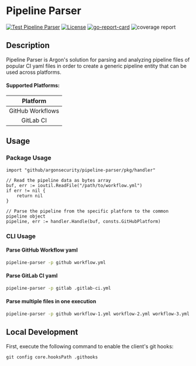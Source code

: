 # Pipeline Parser

[![Test Pipeline Parser](https://github.com/argonsecurity/pipeline-parser/actions/workflows/test.yml/badge.svg)](https://github.com/argonsecurity/pipeline-parser/actions/workflows/test.yml)
[![License](https://img.shields.io/badge/License-Apache%202.0-blue.svg?style=flat-square)](https://github.com/argonsecurity/pipeline-parser/blob/main/LICENSE)
[![go-report-card][go-report-card]](https://goreportcard.com/report/github.com/argonsecurity/pipeline-parser)
![coverage report](https://img.shields.io/codecov/c/github/argonsecurity/pipeline-parser?style=flat-square)

[go-report-card]: https://goreportcard.com/badge/github.com/argonsecurity/pipeline-parser?style=flat-square

## Description

Pipeline Parser is Argon's solution for parsing and analyzing pipeline files of popular CI yaml files in order to create a generic pipeline entity that can be used across platforms.

#### Supported Platforms:

| Platform
| :---:
| GitHub Workflows
| GitLab CI

## Usage

### Package Usage

```golang
import "github/argonsecurity/pipeline-parser/pkg/handler"

// Read the pipeline data as bytes array
buf, err := ioutil.ReadFile("/path/to/workflow.yml")
if err != nil {
    return nil
}

// Parse the pipeline from the specific platform to the common pipeline object
pipeline, err := handler.Handle(buf, consts.GitHubPlatform)
```

### CLI Usage

#### Parse GitHub Workflow yaml

```bash
pipeline-parser -p github workflow.yml
```

#### Parse GitLab CI yaml

```bash
pipeline-parser -p gitlab .gitlab-ci.yml
```

#### Parse multiple files in one execution

```bash
pipeline-parser -p github workflow-1.yml workflow-2.yml workflow-3.yml
```

## Local Development

First, execute the following command to enable the client's git hooks:

```
git config core.hooksPath .githooks
```
